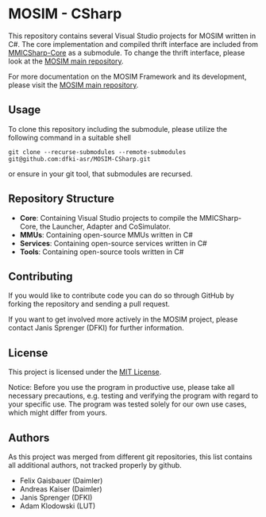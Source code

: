 # MOSIM - CSharp

This repository contains several Visual Studio projects for MOSIM written in C#. The core implementation and compiled thrift interface are included from [MMICSharp-Core](https://github.com/dfki-asr/MMICSharp-Core) as a submodule. To change the thrift interface, please look at the [MOSIM main repository](https://github.com/dfki-asr/MOSIM). 

For more documentation on the MOSIM Framework and its development, please visit the [MOSIM main repository](https://github.com/dfki-asr/MOSIM). 

## Usage

To clone this repository including the submodule, please utilize the following command in a suitable shell
```Console
git clone --recurse-submodules --remote-submodules git@github.com:dfki-asr/MOSIM-CSharp.git
```
or ensure in your git tool, that submodules are recursed. 

## Repository Structure
- **Core**: Containing Visual Studio projects to compile the MMICSharp-Core, the Launcher, Adapter and CoSimulator. 
- **MMUs**: Containing open-source MMUs written in C#
- **Services**: Containing open-source services written in C#
- **Tools**: Containing open-source tools written in C# 

## Contributing

If you would like to contribute code you can do so through GitHub by forking the repository and sending a pull request.

If you want to get involved more actively in the MOSIM project, please contact Janis Sprenger (DFKI) for further information.

## License

This project is licensed under the [MIT License](./LICENSE). 

Notice: Before you use the program in productive use, please take all necessary precautions, e.g. testing and verifying the program with regard to your specific use. The program was tested solely for our own use cases, which might differ from yours.

## Authors

As this project was merged from different git repositories, this list contains all additional authors, not tracked properly by github. 

- Felix Gaisbauer (Daimler)
- Andreas Kaiser (Daimler)
- Janis Sprenger (DFKI)
- Adam Klodowski (LUT)
